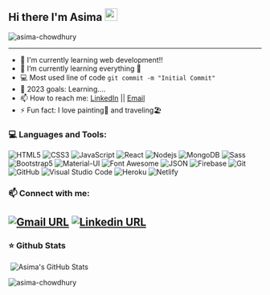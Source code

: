 Hi there I'm Asima <img src="https://media.giphy.com/media/hvRJCLFzcasrR4ia7z/giphy.gif" width="25px" height="25px">
---
<p align="left"> <img src="https://komarev.com/ghpvc/?username=asima-chowdhury&label=Profile%20views&color=129e00&style=plastic" alt="asima-chowdhury" /> </p>

---
- 🔭 I'm currently learning web development!!
- 🌱 I’m currently learning everything 🤣
- :computer: Most used line of code `git commit -m "Initial Commit"`
- 🥅 2023 goals: Learning....
- 📫 How to reach me: [LinkedIn](https://www.linkedin.com/in/asima-chowdhury/) || [Email](mailto:asimachowdhury.lu@gmail.com)
- ⚡ Fun fact: I love painting🎨 and traveling🏖️


### 💻 Languages and Tools:

![HTML5](https://img.shields.io/badge/-HTML5-000000?style=flat&logo=html5&logoColor=ffffff&labelColor=E34F26)
![CSS3](https://img.shields.io/badge/-CSS3-000000?style=flat&logo=css3&logoColor=ffffff&labelColor=1572B6)
![JavaScript](https://img.shields.io/badge/-JavaScript-000000?style=flat&logo=javascript)
![React](https://img.shields.io/badge/-React-000000?style=flat&logo=react)
![Nodejs](https://img.shields.io/badge/-Nodejs-000000?style=flat&logo=Node.js)
![MongoDB](https://img.shields.io/badge/-MongoDB-000000?style=flat&logo=mongodb&labelColor=ffffff)
![Sass](https://img.shields.io/badge/-Sass-000000?style=flat&logo=sass&logoColor=ffffff&labelColor=%23CC6699)
![Bootstrap5](https://img.shields.io/badge/-Bootstrap-000000?style=flat&logo=bootstrap&logoColor=ffffff&labelColor=563D7C)
![Material-UI](https://img.shields.io/badge/-Material%20UI-000000?style=flat&logo=Material%20UI&logoColor=ffffff&labelColor=0081CB)
![Font Awesome](https://img.shields.io/badge/-font%20awesome-000000?style=flat&logo=font-awesome&logoColor=339AF0&labelColor=ffffff)
![JSON](https://img.shields.io/badge/-JSON-000000?style=flat&logo=JSON&logoColor=000000&labelColor=ffffff)
![Firebase](https://img.shields.io/badge/-Firebase-000000?style=flat&logo=firebase&logoColor=FFA000&labelColor=ffffff)
![Git](https://img.shields.io/badge/-Git-000000?style=flat&logo=git&logoColor=F05032&labelColor=ffffff)
![GitHub](https://img.shields.io/badge/-GitHub-000000?style=flat&logo=github&logoColor=000000&labelColor=ffffff)
![Visual Studio Code](https://img.shields.io/badge/-VSCode-000000?style=flat&logo=visual-studio-code&labelColor=007ACC)
![Heroku](https://img.shields.io/badge/-Heroku-000000?style=flat&logo=heroku&logoColor=ffffff&labelColor=430098)
![Netlify](https://img.shields.io/badge/-Netlify-000000?style=flat&logo=netlify&logoColor=ffffff&labelColor=00C7B7)



### 📫 Connect with me:
[![Gmail URL](https://img.shields.io/badge/social--badge?style=social&label=email&logo=gmail)](mailto:asimachowdhury.lu@gmail.com)
[![Linkedin URL](https://img.shields.io/badge/social--badge?style=social&label=linkedin&logo=linkedin)](https://www.linkedin.com/in/asima-chowdhury/)
---

### ⭐ Github Stats

<p>&nbsp;<img align="center" src="https://github-readme-stats.vercel.app/api?username=asima-chowdhury&show_icons=true&theme=cobalt&title_color=3cb480&locale=en" alt="Asima's GitHub Stats" /></p>

<p><img align="left" src="https://github-readme-stats.vercel.app/api/top-langs?username=asima-chowdhury&show_icons=true&theme=cobalt&title_color=3cb480&locale=en&layout=compact" alt="asima-chowdhury" /></p>

